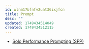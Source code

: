 ```yaml
---
id: wlnm17bfnfv2uat36ixjfcn
title: Prompt
desc: ""
updated: 1749434514049
created: 1749434512115
---
```


- [Solo Performance Prompting (SPP)](https://www.lmtoolkit.com/prompt_dictionary/zero_shot/solo_performance_prompting/)
